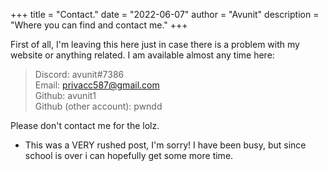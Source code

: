 +++
title = "Contact."
date = "2022-06-07"
author = "Avunit"
description = "Where you can find and contact me."
+++

First of all, I'm leaving this here just in case there is a problem with my website or anything related. I am available almost any time here:

> Discord: avunit#7386  
> Email: privacc587@gmail.com  
> Github: avunit1  
> Github (other account): pwndd

Please don't contact me for the lolz.

- This was a VERY rushed post, I'm sorry! I have been busy, but since school is over i can hopefully get some more time.

